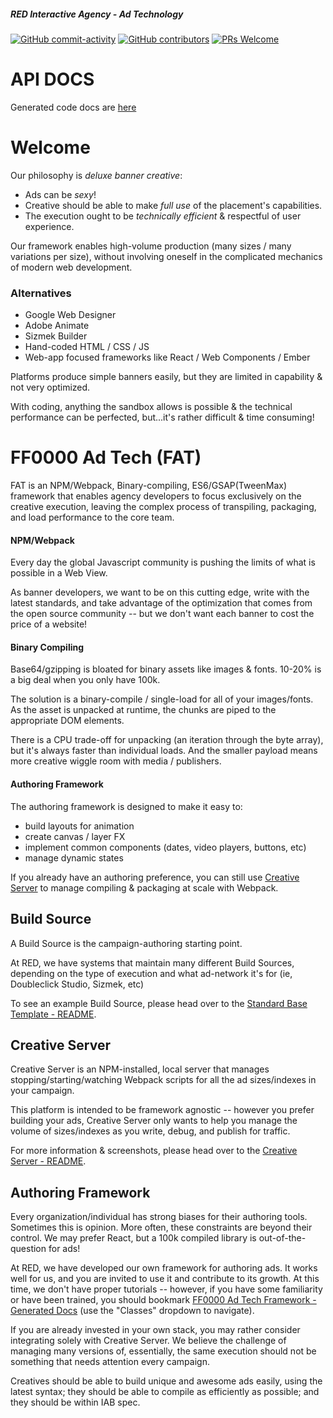##### RED Interactive Agency - Ad Technology

[![GitHub commit-activity](https://img.shields.io/github/commit-activity/y/ff0000-ad-tech/ad-docs.svg?style=flat-square)](https://github.com/ff0000-ad-tech/ad-docs/commits/master)
[![GitHub contributors](https://img.shields.io/github/contributors/ff0000-ad-tech/ad-docs.svg?style=flat-square)](https://github.com/ff0000-ad-tech/ad-docs/graphs/contributors/)
[![PRs Welcome](https://img.shields.io/badge/PRs-welcome-brightgreen.svg?style=flat-square)](http://makeapullrequest.com)

# API DOCS

Generated code docs are <a href='./docs'>here</a>

# Welcome

Our philosophy is _deluxe banner creative_:

-   Ads can be _sexy_!
-   Creative should be able to make _full use_ of the placement's capabilities.
-   The execution ought to be _technically efficient_ & respectful of user experience.

Our framework enables high-volume production (many sizes / many variations per size), without involving oneself in the complicated mechanics of modern web development.

### Alternatives

-   Google Web Designer
-   Adobe Animate
-   Sizmek Builder
-   Hand-coded HTML / CSS / JS
-   Web-app focused frameworks like React / Web Components / Ember

Platforms produce simple banners easily, but they are limited in capability & not very optimized.

With coding, anything the sandbox allows is possible & the technical performance can be perfected, but...it's rather difficult & time consuming!

# FF0000 Ad Tech (FAT)

FAT is an NPM/Webpack, Binary-compiling, ES6/GSAP(TweenMax) framework that enables agency developers to focus exclusively on the creative execution, leaving the complex process of transpiling, packaging, and load performance to the core team.

#### NPM/Webpack

Every day the global Javascript community is pushing the limits of what is possible in a Web View.

As banner developers, we want to be on this cutting edge, write with the latest standards, and take advantage of the optimization that comes from the open source community -- but we don't want each banner to cost the price of a website!

#### Binary Compiling

Base64/gzipping is bloated for binary assets like images & fonts. 10-20% is a big deal when you only have 100k.

The solution is a binary-compile / single-load for all of your images/fonts. As the asset is unpacked at runtime, the chunks are piped to the appropriate DOM elements.

There is a CPU trade-off for unpacking (an iteration through the byte array), but it's always faster than individual loads. And the smaller payload means more creative wiggle room with media / publishers.

#### Authoring Framework

The authoring framework is designed to make it easy to:

-   build layouts for animation
-   create canvas / layer FX
-   implement common components (dates, video players, buttons, etc)
-   manage dynamic states

If you already have an authoring preference, you can still use [Creative Server](https://github.com/ff0000-ad-tech/wp-creative-server/blob/master/README.md) to manage compiling & packaging at scale with Webpack.

## Build Source

A Build Source is the campaign-authoring starting point.

At RED, we have systems that maintain many different Build Sources, depending on the type of execution and what ad-network it's for (ie, Doubleclick Studio, Sizmek, etc)

To see an example Build Source, please head over to the [Standard Base Template - README](https://github.com/ff0000-ad-tech/tmpl-standard-base/blob/master/README.md).

## Creative Server

Creative Server is an NPM-installed, local server that manages stopping/starting/watching Webpack scripts for all the ad sizes/indexes in your campaign.

This platform is intended to be framework agnostic -- however you prefer building your ads, Creative Server only wants to help you manage the volume of sizes/indexes as you write, debug, and publish for traffic.

For more information & screenshots, please head over to the [Creative Server - README](https://github.com/ff0000-ad-tech/wp-creative-server/blob/master/README.md).

## Authoring Framework

Every organization/individual has strong biases for their authoring tools. Sometimes this is opinion. More often, these constraints are beyond their control. We may prefer React, but a 100k compiled library is out-of-the-question for ads!

At RED, we have developed our own framework for authoring ads. It works well for us, and you are invited to use it and contribute to its growth. At this time, we don't have proper tutorials -- however, if you have some familiarity or have been trained, you should bookmark [FF0000 Ad Tech Framework - Generated Docs](https://ff0000-ad-tech.github.io/ad-docs/) (use the "Classes" dropdown to navigate).

If you are already invested in your own stack, you may rather consider integrating solely with Creative Server. We believe the challenge of managing many versions of, essentially, the same execution should not be something that needs attention every campaign.

Creatives should be able to build unique and awesome ads easily, using the latest syntax; they should be able to compile as efficiently as possible; and they should be within IAB spec.
